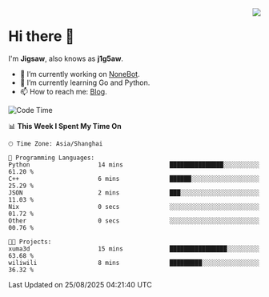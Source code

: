 <a href="#">
  <img align="right" src="https://github-readme-stats.vercel.app/api?username=j1g5awi&count_private=true&show_icons=true&title_color=80070B&text_color=B3B3B3&bg_color=212121&icon_color=80070B" />
</a>

# Hi there 👋

I'm **Jigsaw**, also knows as **j1g5aw**.

- 🔭 I’m currently working on [NoneBot](https://github.com/nonebot).
- 🌱 I’m currently learning Go and Python.
- 📫 How to reach me: [Blog](https://blog.maddestroyer.xyz/).

<!--START_SECTION:waka-->
![Code Time](http://img.shields.io/badge/Code%20Time-1%2C892%20hrs%2021%20mins-blue)

📊 **This Week I Spent My Time On** 

```text
🕑︎ Time Zone: Asia/Shanghai

💬 Programming Languages: 
Python                   14 mins             ███████████████░░░░░░░░░░   61.20 % 
C++                      6 mins              ██████░░░░░░░░░░░░░░░░░░░   25.29 % 
JSON                     2 mins              ███░░░░░░░░░░░░░░░░░░░░░░   11.03 % 
Nix                      0 secs              ░░░░░░░░░░░░░░░░░░░░░░░░░   01.72 % 
Other                    0 secs              ░░░░░░░░░░░░░░░░░░░░░░░░░   00.76 % 

🐱‍💻 Projects: 
xuma3d                   15 mins             ████████████████░░░░░░░░░   63.68 % 
wiliwili                 8 mins              █████████░░░░░░░░░░░░░░░░   36.32 % 
```


 Last Updated on 25/08/2025 04:21:40 UTC
<!--END_SECTION:waka-->
